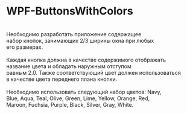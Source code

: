 # WPF-ButtonsWithColors
</br>
Необходимо разработать приложение содержащее</br>
набор кнопок, занимающих 2/3 ширины окна при любых</br>
его размерах.</br>
</br>
Каждая кнопка должна в качестве содержимого отображать</br>
название цвета и обладать наружным отступом</br>
равным 2.0. Также соответствующий цвет должен использоваться</br>
в качестве цвета переднего плана кнопки.</br>
</br>
Необходимо использовать следующий набор цветов: Navy,</br>
Blue, Aqua, Teal, Olive, Green, Lime, Yellow, Orange, Red,</br>
Maroon, Fuchsia, Purple, Black, Silver, Gray, White.</br>
